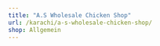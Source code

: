 ```yaml
---
title: "A.S Wholesale Chicken Shop"
url: /karachi/a-s-wholesale-chicken-shop/
shop: Allgemein
---
```

